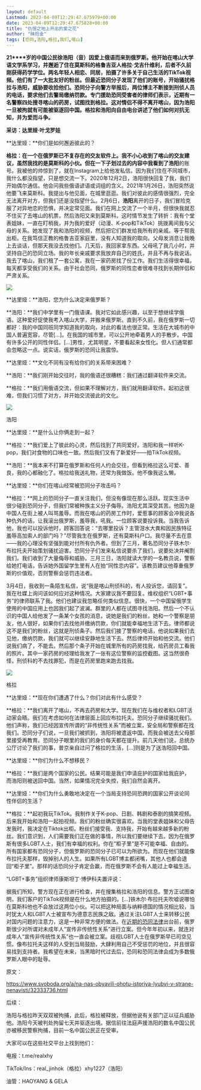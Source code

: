 ```yaml
---
layout: default
Lastmod: 2023-04-09T12:29:47.675979+00:00
date: 2023-04-09T12:29:47.675828+00:00
title: "仇恨之地上开出的爱之花"
author: "昧拾金"
tags: [恐同,浩阳,格拉,我们,喀山]
---
```


**21****岁的中国公民徐浩阳（音）因爱上俄语而来到俄罗斯。他开始在喀山大学语文学系学习，并邂逅了住在莫斯科的格鲁吉亚人格拉·戈吉什维利，后者不久前刚获得药学学位。两名年轻人相恋、同居，拍摄了许多关于自己生活的TikTok视频。他们有了一大批友好的粉丝。但最近恐同分子发现了他们的账号，开始骚扰格拉与浩阳，威胁要收拾他们。恐同分子向警方举报后，两位博主不断接到刑侦人员的电话，要求他们去警局缴纳罚款。专门援助恐同受害者的律师们表示，近期有一名警察四处搜寻喀山的药房，试图找到格拉。这对情侣不得不离开喀山，因为浩阳一旦被拘就有可能被驱逐回中国。格拉和浩阳向自由电台讲述了他们如何对抗无知，并为爱而斗争。**

**采访：达里娅·叶戈罗娃**

**达里娅：**你们是如何邂逅彼此的？

**格拉：**在一个在俄罗斯已不复存在的交友软件上。我不小心收到了喀山的交友建议，虽然我找的是莫斯科的小伙。但在一下子划过去的内容中我看到了**浩阳**的账号。我被他的帅惊到了，就在Instagram上给他发私信。因为我们住在不同城市，我什么都没指望，只是想交流一下。2020年12月2日，浩阳很快回复了我，我们开始偶尔通信。他会问我些俄语谚语或词组的含义。2021年1月26日，浩阳突然说他要飞来莫斯科。我提出与他见面，在城里逛逛。我们对彼此的感情很强烈，完全无法离开对方，但我们还是没指望什么。2月6日，**浩阳**离开的日子，我们冒险克服了对异地恋的恐惧，并决定常见面。我们在网上交流了一个半月，但很快我就忍不住买了去喀山的机票，然后浩阳又来到莫斯科。这时情节发生了转折：我有个堂表姐妹，一直在盯梢我，并为我的爱好（动漫、K-pop和TikTok）挑拨离间我与父母的关系。她发现了我和浩阳的视频，然后把它们群发给我所有的亲戚。等于帮我出柜。在我笃信正教的格鲁吉亚家庭里，没有人知道我的取向。父母发消息让我晚上去谈话，但那天我没去找他们。几天后，我回家拿东西。父母吼了我几小时，并坚持自己的恐同立场。我的年长亲戚要求我放弃自己的姓氏，并且不再与我说话。我去了喀山，我们租了一套公寓，我在一家药房找了份工作。我们生活得很幸福，每天都享受我们的关系。由于社会恐同，俄罗斯的同性恋者很难寻找到长期伴侣和严肃关系。

  

![](https://images.weserv.nl/?url=https%3A//mmbiz.qpic.cn/mmbiz_png/1WGBkcp5yibYM6ysiaicEzhZMx2ZNdqg0ACaRp9VMBw7JAVPtaljKWCVFUHoSqwyFx0iaVzNSzmkBWluQjLEXHSkjw/640%3Fwx_fmt%3Dpng)

  

**达里娅：**浩阳，您为什么决定来俄罗斯？

**浩阳：**我们中学里有一门俄语课。我对它如此感兴趣，以至于想继续学俄语。这种爱好促使我考入喀山大学，并搬来俄罗斯。直到不久前，我在俄罗斯一切都好：我的中国同班同学知道我的取向，对此的看法也很正常。生活在大城市的中国人普遍宽容，尽管\[…\]。在我国的城市里，可以公开地牵着男人的手散步。中国有许多公开的同性伴侣。\[…\]男性，尤其明星，不要看起来女性化。但人们通常都会忽略这一点。说实话，俄罗斯的恐同让我震惊。

  

**达里娅：**文化不同有没有给你们的关系带来困难？

**浩阳：**我们刚开始交往时，我的俄语还很糟糕：我们通过翻译软件来交流。

**格拉：**我们用俄语交流，但如果不理解对方，我们就用翻译软件。起初这很难，但我们习惯了对方，并开始交流彼此的文化。

  

![](https://images.weserv.nl/?url=https%3A//mmbiz.qpic.cn/mmbiz_png/1WGBkcp5yibYM6ysiaicEzhZMx2ZNdqg0ACVx9ANJwWuJqyPCDQ4AeSGEba2COg09mibyL9OuZwlJiahexAd4ibegP8Q/640%3Fwx_fmt%3Dpng)  

浩阳

  

**达里娅：**是什么让你俩走到一起？  

**格拉：**我们爱上了彼此的心灵，然后找到了共同爱好。浩阳和我一样听K-pop，我们对食物的口味也一致。然后我们又有了新爱好——拍TikTok视频。

**浩阳：**我本来不打算在俄罗斯和任何人约会交往，但看到格拉这么可爱、善良，我的心都融化了。格拉给我送礼物，还常为我做饭。他不像我这么懒。

  

**达里娅：**你们在喀山经常被恐同分子攻击吗？

**格拉：**网上的恐同分子一直关注我们，但没有像现在那么活跃。现实生活中很少碰到恐同分子，但我们常被种族主义分子侮辱。浩阳尤其深受其苦。他因为是中国人在街上被人叫骂羞辱。而我在喀山的药房工作时，爱惹事的顾客会冲我说各种仇外的话，让我滚出俄罗斯，羞辱我，吼我。一位顾客说要投诉我。当我告诉他，我也可以投诉他时，顾客回答说：“去哪里投诉？主管泔水大粪和因民族特征羞辱高加索人的部门吗？”尽管我生在俄罗斯，还有莫斯科户口。我尽量不去在意——我的心理没有坚强到能对付所有仇外者。但到了三月，著名恐同分子铁木尔·布拉托夫开始策划骚扰迫害。恐同分子们发来私信说要杀了我们，说要处决并阉割我们。我们收到了大量侮辱和威胁。三月三日，浩阳就读大学的一名教员说，警察给她打电话，告诉她外国留学生里有人在拍“同性恋内容”。该教员建议他尊重俄罗斯的价值观，否则警察会惩罚违法者。

3月4日，我收到一条陌生私信，说“我是喀山刑侦科的，有人投诉您，请回复”。我在社媒上询问该如何应对这种情况。大家建议我不要回复。维权组织“LGBT+事务”的律师联系了我。他们也建议我忽略任何类似信息。很快，一个中国留俄学生使用的中国应用上也因我们起了波澜。群里的人都在试图寻找浩阳。然后一个不认识的中国人给他发了一条某个女孩的消息，说她是我们的粉丝，她和一个警察是朋友，他人很好，如果你们去找他并缴纳罚款，你们就能幸福地生活下去。律师都说这不是我们的粉丝，这就是刑侦条子。然后我们接了警察的电话，他说如果我们去见他，缴纳罚款，我们就可以继续安静地生活下去。然后律师开始和他交流。他们说我们病了，不能去。然后那个条子开始在城里所有的药房找我，给药房员工看我的照片。其中一家药房的经理给我发了一张有这位警察的监控截图。这当然很奇怪，刑侦科的不去找罪犯，而是在药房里跑来跑去找我。

  

![](https://images.weserv.nl/?url=https%3A//mmbiz.qpic.cn/mmbiz_png/1WGBkcp5yibYM6ysiaicEzhZMx2ZNdqg0ACZVSUadWhLNArVutykA65K3ne8XguGialU3MiblRIarVPNsp0rSqlD6BQ/640%3Fwx_fmt%3Dpng)  

格拉

  

**达里娅：**现在你们遭遇了什么？你们对此有什么感受？

**格拉：**我们离开了喀山，不再去药房和大学。现在我们在与维权者和LGBT活动家会晤。我们在考虑如何在法律层面上回应布拉托夫。恐同分子继续骚扰我们。他们声称，我们已经因宣传所谓的“非传统性关系”而被立案，安全局和警察都在找我们。恐同分子们说，一旦我们被抓到，浩阳将被遣返中国，而我会被送去父母那里接受再教育。恐同分子眼里的我们的身价每天都在提升。前几天他们说，总统办公厅讨论了我们的事，普京亲自过问了格拉的生活，\[…\]则是为了送浩阳回中国。

  

**达里娅：**你们为什么不想移民？

**格拉：**我们是两个国家的公民。结果可能是我们申请庇护的国家给我庇护，而浩阳则被送回中国。当然，如果情况完全失控，我们自然会离开。

  

**达里娅：**你们为什么勇敢地决定在一个当局支持恐同恐跨的国家公开谈论同性伴侣的生活？

**格拉：**起初我玩TikTok。我制作关于K-pop、日剧、韩剧和泰剧的搞笑视频。后来我开始和浩阳一起拍视频。我们的粉丝确实很喜欢。当我的堂表姐妹和父母告发我时，我决定在Tiktok出柜。粉丝们接受我、支持我，开始有越来越多新的粉丝。我们意识到，人们需要我们正在做的事情，所以我们要继续下去。因为在俄罗斯有很多LGBT人士，我们有幸福的权利。你在“柜子里”是不可能幸福、自由的。所有国家都有恐同分子，但俄罗斯的恐同分子已可以为所欲为。而现在他们就能像布拉托夫那样，毁掉别人的人生。如果所有LGBT博主都闭嘴，其他人也都会退回“柜子里”。那样的话恐同分子肯定会赢，而在俄罗斯不会有人能过上幸福生活。

  

“LGBT+事务”组织律师康斯坦丁·博伊科夫置评说：

据我们所知，警方现在正在进行检查，并在搜集格拉和浩阳的信息。警方正试图查明，我们客户的TikTok视频是在什么地方拍摄的。\[…\]铁木尔·布拉托夫吹嘘说哪怕在莫斯科他也不会放过这两位小伙。可以把这种局面与纳粹德国的情况相比较，当时犹太人和LGBT人士被宣布为德意志民族之敌。通过关注LGBT人士来转移公民对国内问题的注意力，这是一种非常方便的做法。在[近期的恐同法律](http://mp.weixin.qq.com/s?__biz=MzkzNjM1OTY0Mg==&mid=2247484568&idx=1&sn=e45c9dd87772c6908be920da03839cc0&chksm=c29ea72df5e92e3b3a9bbdf30d1c9657e0f1d77e4b83146136f91119dc13c4a162bb580a0b6b&scene=21#wechat_redirect)出台前，俄罗斯很少对所谓对未成年人“宣传非传统性关系”进行立案。但今年年初以来，就连对成年人“宣传非传统性关系”也一直会被立案。歧视LGBT人士在俄罗斯早已司空见惯。像布拉托夫这样的人受到当局鼓励，大肆利用自己不受惩罚的地位，并且很容易找到支持者。我希望在未来，当黑暗时代过去后，恐同和恐同法律会成为多数俄罗斯人眼中的耻辱。

  

原文：  

https://www.svoboda.org/a/na-nas-obyavili-ohotu-istoriya-lyubvi-v-strane-nenavisti/32333736.html

  

后续：

浩阳与格拉昨天双双被拘捕，此后，格拉被释放，但据他说有关部门正以征兵威胁他。浩阳今天被判处拘留七天并驱逐出境。据信前往法庭声援浩阳的数名中国公民亦被移民警察拘捕，目前一名中国公民正在受审。

  

大家可以在这些社交平台上找到他们：

电报：t.me/realxhy

TikTok/Ins：real\_jinhok（格拉）xhy1227（浩阳）

油管：HAOYANG & GELA

